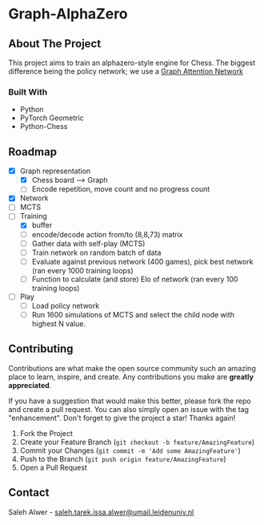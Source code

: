 # Graph-AlphaZero 
<!-- ABOUT THE PROJECT -->
## About The Project
This project aims to train an alphazero-style engine for Chess. The biggest difference being the policy network; we use a [Graph Attention Network](https://arxiv.org/abs/1710.10903)
### Built With

* Python
* PyTorch Geometric
* Python-Chess

<!-- ROADMAP -->
## Roadmap
- [x] Graph representation
  - [x] Chess board --> Graph
  - [ ] Encode repetition, move count and no progress count 
- [x] Network
- [ ] MCTS 
- [ ] Training 
  - [x] buffer
  - [ ] encode/decode action from/to (8,8,73) matrix
  - [ ] Gather data with self-play (MCTS)
  - [ ] Train network on random batch of data
  - [ ] Evaluate against previous network (400 games), pick best network (ran every 1000 training loops)
  - [ ] Function to calculate (and store) Elo of network (ran every 100 training loops)
- [ ] Play  
  - [ ] Load policy network
  - [ ] Run 1600 simulations of MCTS and select the child node with highest N value.

<!-- CONTRIBUTING -->
## Contributing

Contributions are what make the open source community such an amazing place to learn, inspire, and create. Any contributions you make are **greatly appreciated**.

If you have a suggestion that would make this better, please fork the repo and create a pull request. You can also simply open an issue with the tag "enhancement".
Don't forget to give the project a star! Thanks again!

1. Fork the Project
2. Create your Feature Branch (`git checkout -b feature/AmazingFeature`)
3. Commit your Changes (`git commit -m 'Add some AmazingFeature'`)
4. Push to the Branch (`git push origin feature/AmazingFeature`)
5. Open a Pull Request

<!-- CONTACT -->
## Contact

Saleh Alwer - saleh.tarek.issa.alwer@umail.leidenuniv.nl


